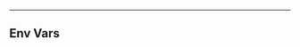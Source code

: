 <!-- Space: TerraformGithubRepository -->
<!-- Parent: Project -->
<!-- Title: Env Vars -->

<!-- Label: TerraformGithubRepository -->
<!-- Label: Project -->
<!-- Label: Env Vars -->
<!-- Include: docs/disclaimer.md -->
<!-- Include: ac:toc -->

---

## Env Vars
